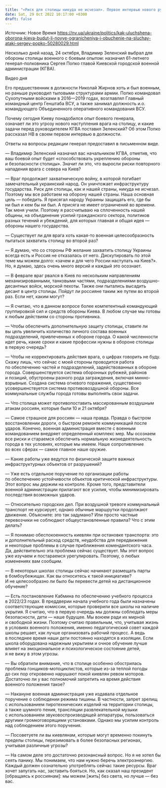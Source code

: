 ```yaml
---
title: "«Риск для столицы никуда не исчезал». Первое интервью нового руководителя военной администрации Киева"
date: Sat, 29 Oct 2022 10:17:00 +0300
draft: false
---
```

Источник: Новое Время https://nv.ua/ukraine/politics/kak-uluchshena-oborona-kieva-budut-li-novye-ogranicheniya-i-obuchenie-na-sluchay-ataki-sergey-popko-50280029.html


Несколько дней назад, 24 октября, Владимир Зеленский выбрал для обороны столицы военного с боевым опытом: назначил 61-летнего генерал-полковника Сергея Попко главой Киевской городской военной администрации (КГВА).

 Видео дня   

Его предшественник в должности Николай Жирнов хоть и был военным, но раньше руководил тыловыми структурами армии. Попко командовал Сухопутными войсками в 2016—2019 годах, возглавлял Главный командный центр Генштаба ВСУ, а также занимал должность и.о. командующего Объединенного оперативного командования ВСУ.

Почему сегодня Киеву понадобился опыт боевого генерала, означает ли это угрозу нового наступления врага на столицу, и какие задачи перед руководителем КГВА поставил Зеленский? Об этом Попко рассказал НВ в своем первом интервью в должности.

Ответы на вопросы редакции генерал предоставил в письменном виде.

— Владимир Зеленский назначил вас начальником КГВА, отметив, что ваш боевой опыт будет «способствовать укреплению обороны и безопасности столицы». Значит ли это, что выросли риски повторного нападения врага с севера на Киев?

— Враг продолжает захватническую войну, в которой погибает замечательный украинский народ. Он уничтожает инфраструктуру государства. Риск для столицы, как и нашей страны, никуда не исчезал. Поэтому мы все работаем на оборону нашей страны. Наша основная цель — победить. Я присягал народу Украины защищать его, где бы ни был и кем бы ни был. А присяга не имеет ограничений во времени. Так меня учили. Поэтому я рассчитываю на сплоченность нашей общины, на объединение усилий гражданского сектора, политиков разных течений и убеждений, для которых главная и общая идея — обороны нашего государства.

— Существует ли для врага хоть какая-то военная целесообразность пытаться захватить столицу во второй раз?

— Я думаю, что со стороны РФ желание захватить столицу Украины всегда есть и Россия не отказалась от него. Дискутировать по этой теме мы можем долго: «зачем и для чего России наступать на Киев?». Но, я думаю, здесь очень много версий и каждый это осознает.

— В феврале враг рвался в Киев по нескольким направлениям механизированными, танковыми частями, подразделениями воздушно-десантных войск, морской пехоты. Также они пытались высадить десант в центр столицы. Пойдут ли россияне таким же путем во второй раз. Если нет, каким могут?

— Я считаю, что в данном вопросе более компетентный командующий группировкой сил и средств обороны Киева. В любом случае мы готовы к любым действиям со стороны противника.

— Чтобы обеспечить дополнительную защиту столицы, ставите ли вы цель увеличить количество личного состава военных подразделений, привлеченных к обороне города. О какой численности идет речь, какие сроки и какие профессии нужны в обороне столицы в первую очередь?

— Чтобы не корректировать действия врага, о цифрах говорить не буду. Скажу лишь, что сейчас с моей стороны проводится работа по обеспечению частей и подразделений, задействованных в обороне города. Совершенствуется система оборонных рубежей, районов и позиций, обустроены разного рода заграждения, включая минно-взрывные. Создана система огневого поражения, существенно усовершенствуется система противовоздушной обороны. Все коммунальные службы города готовы выполнять свои задачи.

— Что столица может противопоставить массированным воздушным атакам россиян, которые были 10 и 21 октября?

— Самое страшное для россиян — наша правда. Правда о быстром восстановлении дороги, о быстром ремонте коммуникаций после ударов. Конечно, военная администрация вместе с военным командованием внедряет определенный комплекс мер. Мы осознаем все риски и стараемся обеспечить нормальную жизнедеятельность города в тех условиях, которые мы имеем. Наше сопротивление во всех сферах — самое главное наше оружие.

— Какие работы уже ведутся по физической защите важных инфраструктурных объектов от разрушений?

— Уже есть отдельное поручение по организации работы по обеспечению устойчивости объектов критической инфраструктуры. Этот вопрос мы держим на контроле. Кроме того, представители военной администрации прилагают все усилия, чтобы минимизировать последствия возможных ударов.

— Относительно городских дел. При воздушной тревоге коммунальный транспорт не курсирует, однако обычные маршрутки продолжают движение. Объясните: это так задумано? Или просто частные перевозчики не соблюдают общеустановленные правила? Что с этим делать?

— Я понимаю обеспокоенность киевлян при остановке транспорта: это и дополнительный расход средств, неудобства для передвижения и некоторые проблемы в случае приближения комендантского часа. Да, действительно эта проблема сейчас существует. Мы этот вопрос уже изучаем и постараемся урегулировать. Поэтому, о любых изменениях вам сообщим.

— В некоторых школах столицы сейчас начинают размещать парты в бомбоубежищах. Как вы относитесь к такой инициативе? И не целесообразно ли было бы перевести детей на дистанционное обучение?

— Есть постановление Кабмина по обеспечению учебного процесса в 2022/23 годах. В преддверии начала учебного года были назначены соответствующие комиссии, которые проверили все школы на наличие укрытия. Я считаю, что в первую очередь мы должны соблюдать меры безопасности, дети — наше будущее. Мы воюем ради их мирной и свободной жизни. Поэтому считаю правильным, что, учитывая жизнь в условиях военного положения, именно педагогический совет каждой школы решает, как лучше организовать рабочий процесс. А ведь в последнее время наши дети постоянно находятся в изоляции. Если школа оборудована надежным укрытием и очное обучение лучше влияет на эмоциональное и психологическое состояние детей, я не вижу в этом угрозы.

— Вы обратили внимание, что в столице особенно обострилась проблема гонщиков-мотоциклистов, которые из-за теплой погоды до сих пор откровенно нарушают покой киевлян ревом моторов. Достаточно ли у вас полномочий запретить на время действия военного положения такое?

— Накануне военная администрация уже издавала отдельное поручение о соблюдении режима тишины. В частности, запрет зрелищ с использованием пиротехнических изделий на территории столицы, а также шумного пения, трансляции развлекательной музыки с использованием звуковоспроизводящей аппаратуры, пользоваться другими громкоговорящими установками. Однако мы усилим контроль над соблюдением этого поручения.

— Посоветуете ли вы киевлянам, которые могут временно покинуть пределы столицы, перезимовать в более безопасных регионах, учитывая различные угрозы?

— На самом деле это достаточно резонансный вопрос. Но я не хотел бы сеять панику. Мы понимаем, что нам нужно беречь электроэнергию. Каждый должен сознательно употреблять сейчас такие ресурсы. Враг хочет запугать нас, заставить бояться. Но, как сказал наш президент [обращаясь к россиянам]: мы можем [жить] без света, но лучше — без вас.
